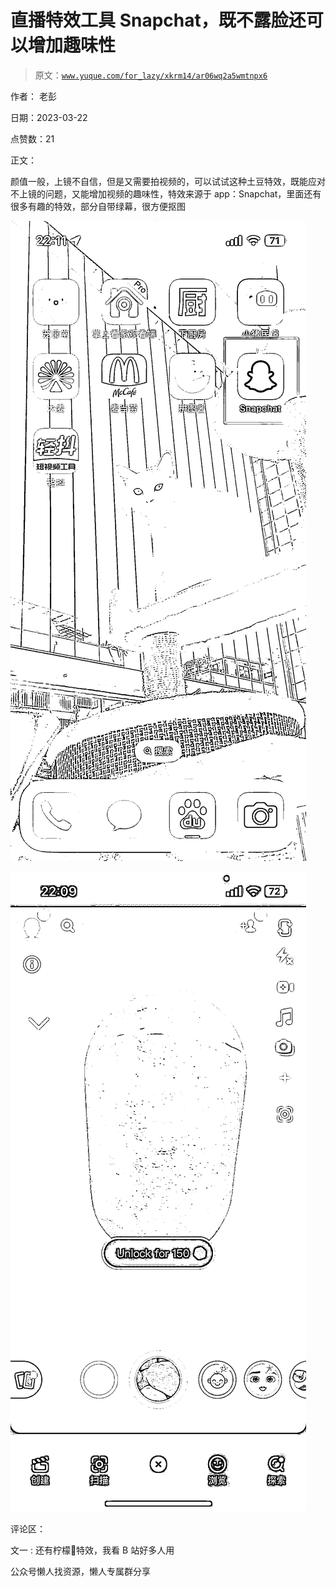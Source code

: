 # 直播特效工具 Snapchat，既不露脸还可以增加趣味性

> 原文：[`www.yuque.com/for_lazy/xkrm14/ar06wq2a5wmtnpx6`](https://www.yuque.com/for_lazy/xkrm14/ar06wq2a5wmtnpx6)

作者： 老彭

日期：2023-03-22

点赞数：21

正文：

颜值一般，上镜不自信，但是又需要拍视频的，可以试试这种土豆特效，既能应对不上镜的问题，又能增加视频的趣味性，特效来源于 app：Snapchat，里面还有很多有趣的特效，部分自带绿幕，很方便抠图

![](img/b733102719cb523e77a99b10965f859a.png)  

![](img/50053ac5b80afbda6321c765598c7f26.png)  

评论区：

文一 : 还有柠檬🍋特效，我看 B 站好多人用

公众号懒人找资源，懒人专属群分享

